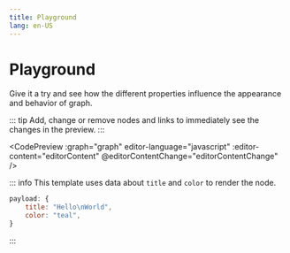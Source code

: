 ```yaml
---
title: Playground
lang: en-US
---
```


# Playground

Give it a try and see how the different properties influence the appearance and behavior of graph.

::: tip
Add, change or remove nodes and links to immediately see the changes in the preview.
:::

<CodePreview :graph="graph" editor-language="javascript" :editor-content="editorContent" @editorContentChange="editorContentChange" />

::: info
This template uses data about `title` and `color` to render the node.

```js
payload: {
	title: "Hello\nWorld",
	color: "teal",
}
```

:::

<script setup>
import { ref, onMounted } from "vue";
import CodePreview from "../../.vitepress/components/CodePreview.vue";
let graph = ref({
	nodes: [],
	links: [],
	hasUpdate: false,
});

let editorContent = [
	'let graph = {',
	'	nodes: [',
	'		{',
	'			id: "node1",',
	'			shape: {',
	'				type: "hexagon",',
	'				scale: 1,',
	'				url: "https://cdn.graphly.dev/@jason-rietzke/demo-hexagon/latest",',
	'			},',
	'			x: -150,',
	'			y: 30,',
	'			anchor: {',
	'				type: "soft",',
	'				x: -150,',
	'				y: 30,',
	'			},',
	'			payload: {',
	'				title: "Hello\\nWorld",',
	'				color: "teal",',
	'			},',
	'		},',
	'		{',
	'			id: "node2",',
	'			shape: {',
	'				type: "hexagon",',
	'				scale: 1,',
	'				url: "https://cdn.graphly.dev/@jason-rietzke/demo-hexagon/latest",',
	'			},',
	'			x: 150,',
	'			y: -30,',
	'			payload: {',
	'				title: "",',
	'				color: "#9575cd",',
	'			},',
	'		},',
	'	],',
	'	links: [',
	'		{',
	'			source: "node1",',
	'			target: "node2",',
	'			type: "solid",',
	'			directed: true,',
	'			label: "",',
	'			strength: "weak",',
	'		},',
	'	],',
	'}',
].join("\n");

function editorContentChange(value) {
	const g = parseGraph(value);
	newGraph = g;
	lastChange = Date.now();
	changes = true;
}

function parseGraph(code) {
	var constructorCode = code + "\ngraph;";
	const value = eval(constructorCode);
	return value;
}

let changes = false;
let lastChange = Date.now();
let newGraph = { nodes: [], links: [] };
function updateGraph(g) {
	graph.value.nodes = g.nodes;
	graph.value.links = g.links;
	graph.value.hasUpdate = true;
}

onMounted(() => {
	const g = parseGraph(editorContent);
	updateGraph(g);
	setInterval(() => {
		if (changes && Date.now() - lastChange > 1000) {
			updateGraph(newGraph);
			changes = false;
		}
	}, 100);
})
</script>
